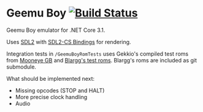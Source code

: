 # Geemu Boy [![Build Status](https://travis-ci.org/jarkkopa/GeemuBoy.svg?branch=master)](https://travis-ci.org/jarkkopa/GeemuBoy)
Geemu Boy emulator for .NET Core 3.1.

Uses [SDL2](https://www.libsdl.org/) with [SDL2-CS Bindings](https://github.com/flibitijibibo/SDL2-CS) for rendering.

Integration tests in `/GeemuBoyRomTests` uses Gekkio's compiled test roms from [Mooneye GB](https://github.com/Gekkio/mooneye-gb)
and [Blargg's test roms](https://github.com/retrio/gb-test-roms). Blargg's roms are included as git submodule.

What should be implemented next:
- Missing opcodes (STOP and HALT)
- More precise clock handling
- Audio
